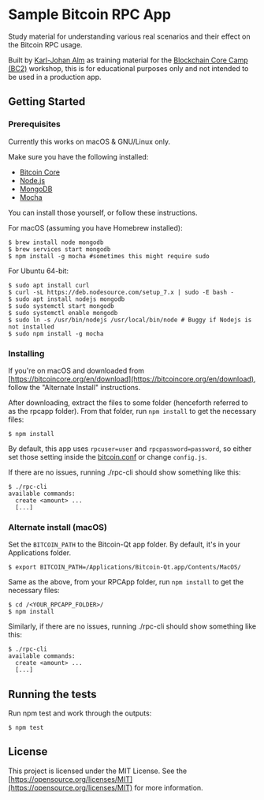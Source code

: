 # Sample Bitcoin RPC App

Study material for understanding various real scenarios and their effect on the Bitcoin RPC usage.

Built by [Karl-Johan Alm](https://github.com/kallewoof) as training material for the [Blockchain Core Camp (BC2)](https://bc-2.jp/) workshop, this is for educational purposes only and not intended to be used in a production app.

## Getting Started

### Prerequisites

Currently this works on macOS & GNU/Linux only.

Make sure you have the following installed:
* [Bitcoin Core](https://github.com/bitcoin/bitcoin)
* [Node.js](https://nodejs.org/en/)
* [MongoDB](https://www.mongodb.com/)
* [Mocha](http://mochajs.org/)

You can install those yourself, or follow these instructions.

For macOS (assuming you have Homebrew installed):

```
$ brew install node mongodb
$ brew services start mongodb
$ npm install -g mocha #sometimes this might require sudo
```

For Ubuntu 64-bit:

```
$ sudo apt install curl
$ curl -sL https://deb.nodesource.com/setup_7.x | sudo -E bash -
$ sudo apt install nodejs mongodb
$ sudo systemctl start mongodb
$ sudo systemctl enable mongodb
$ sudo ln -s /usr/bin/nodejs /usr/local/bin/node # Buggy if Nodejs is not installed
$ sudo npm install -g mocha
```

### Installing

If you're on macOS and downloaded from [https://bitcoincore.org/en/download](https://bitcoincore.org/en/download), follow the "Alternate Install" instructions.

After downloading, extract the files to some folder (henceforth referred to as the rpcapp folder). From that folder, run `npm install` to get the necessary files:

```
$ npm install
```

By default, this app uses `rpcuser=user` and `rpcpassword=password`, so either set those setting inside the [bitcoin.conf](https://en.bitcoin.it/wiki/Running_Bitcoin#Bitcoin.conf_Configuration_File) or change `config.js`.

If there are no issues, running ./rpc-cli should show something like this:

```
$ ./rpc-cli
available commands:
  create <amount> ...
  [...]
```

### Alternate install (macOS)

Set the `BITCOIN_PATH` to the Bitcoin-Qt app folder. By default, it's in your Applications folder.

```
$ export BITCOIN_PATH=/Applications/Bitcoin-Qt.app/Contents/MacOS/
```

Same as the above, from your RPCApp folder, run `npm install` to get the necessary files:

```
$ cd /<YOUR_RPCAPP_FOLDER>/
$ npm install
```

Similarly, if there are no issues, running ./rpc-cli should show something like this:

```
$ ./rpc-cli
available commands:
  create <amount> ...
  [...]
```

## Running the tests

Run npm test and work through the outputs:

```
$ npm test
```

## License

This project is licensed under the MIT License. See the [https://opensource.org/licenses/MIT](https://opensource.org/licenses/MIT) for more information.
